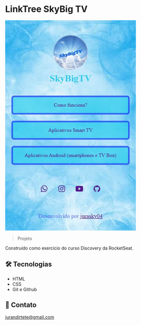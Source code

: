 # LinkTree SkyBig TV

<p>
<img alt="previewss" src=".github/preview.jpg">
</p>

> Projeto

Construído como exercício do curso Discovery da RocketSeat.

## 🛠 Tecnologias

- HTML
- CSS
- Git e Github

## 💛 Contato

jurandirtete@gmail.com
